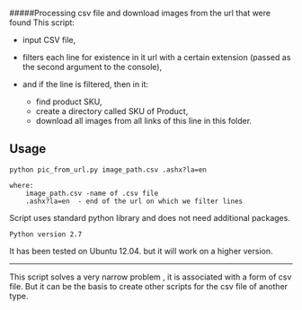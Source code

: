 #####Processing csv file and download images from the url that were found
This script:

- input CSV file,
- filters each line for existence in it url with a certain extension (passed as the second argument to the console),
- and if the line is filtered, then in it:

	- find product SKU,
	- create a directory called SKU of Product,
	- download all images from all links of this line in this folder.

Usage
-----
	python pic_from_url.py image_path.csv .ashx?la=en

	where:
		image_path.csv -name of .csv file
		.ashx?la=en  - end of the url on which we filter lines


Script uses standard python library
and does not need additional packages.

	Python version 2.7

It has been tested on Ubuntu 12.04.
but it will work on a higher version.

-----------------------------------------

This script solves a very narrow problem , it is associated with a form of csv file.
But it can be the basis to create other scripts for the csv file of another type.
